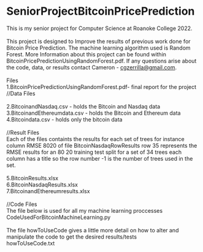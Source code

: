 # SeniorProjectBitcoinPricePrediction
This is my senior project for Computer Science at Roanoke College 2022.<br>
<br>
This project is designed to Improve the results of previous work done for Bitcoin Price Prediction. The machine learning
algorithm used is Random Forest. More Information about this project can be found within BitcoinPricePredictionUsingRandomForest.pdf. If any questions arise about the code, data, or results contact Cameron - cgzerrilla@gmail.com.<br>
<br>
Files<br>
1.BitcoinPricePredictionUsingRandomForest.pdf- final report for the project<br>
//Data Files <br>
<br>
2.BitcoinandNasdaq.csv - holds the Bitcoin and Nasdaq data<br>
3.BitcoinandEthereumdata.csv - holds the Bitcoin and Ethereum data<br>
4.Bitcoindata.csv - holds only the bitcoin data<br>
<br>
//Result Files<br>
Each of the files containts the results for each set of trees for instance column RMSE 8020 of file BitcoinNasdaqRowResults row 35 represents the RMSE results for an 80 20 training test split for a set of 34 trees each column has a title so the row number -1 is the number of trees used in the set.<br>
<br>
5.BitcoinResults.xlsx<br>
6.BitcoinNasdaqResults.xlsx<br>
7.BitcoinandEthereumresults.xlsx<br>
<br>
//Code Files <br>
The file below is used for all my machine learning proccesses <br>
CodeUsedForBitcoinMachineLearning.py <br>
<br>
The file howToUseCode gives a little more detail on how to alter and manipulate the code to get the desired results/tests <br>
howToUseCode.txt<br>
<br>
